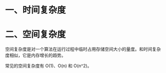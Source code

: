 # 一、时间复杂度

# 二、空间复杂度

空间复杂度是对一个算法在运行过程中临时占用存储空间大小的量度。和时间复杂度相似，它是内存增长的趋势。

常见的空间复杂度有 O(1)、O(n) 和 O(n^2)。
